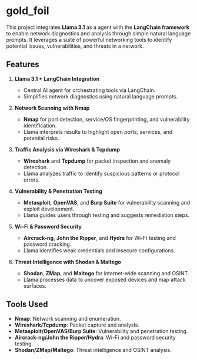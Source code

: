 # gold_foil

This project integrates **Llama 3.1** as a agent with the **LangChain framework** to enable network diagnostics and analysis through simple natural language prompts. It leverages a suite of powerful networking tools to identify potential issues, vulnerabilities, and threats in a network.

## Features

1. **Llama 3.1 + LangChain Integration**  
   - Central AI agent for orchestrating tools via LangChain.  
   - Simplifies network diagnostics using natural language prompts.  

2. **Network Scanning with Nmap**  
   - **Nmap** for port detection, service/OS fingerprinting, and vulnerability identification.  
   - Llama interprets results to highlight open ports, services, and potential risks.  

3. **Traffic Analysis via Wireshark & Tcpdump**  
   - **Wireshark** and **Tcpdump** for packet inspection and anomaly detection.  
   - Llama analyzes traffic to identify suspicious patterns or protocol errors.  

4. **Vulnerability & Penetration Testing**  
   - **Metasploit**, **OpenVAS**, and **Burp Suite** for vulnerability scanning and exploit development.  
   - Llama guides users through testing and suggests remediation steps.  

5. **Wi-Fi & Password Security**  
   - **Aircrack-ng**, **John the Ripper**, and **Hydra** for Wi-Fi testing and password cracking.  
   - Llama identifies weak credentials and insecure configurations.  

6. **Threat Intelligence with Shodan & Maltego**  
   - **Shodan**, **ZMap**, and **Maltego** for internet-wide scanning and OSINT.  
   - Llama processes data to uncover exposed devices and map attack surfaces.  

## Tools Used

- **Nmap**: Network scanning and enumeration.  
- **Wireshark/Tcpdump**: Packet capture and analysis.  
- **Metasploit/OpenVAS/Burp Suite**: Vulnerability and penetration testing.  
- **Aircrack-ng/John the Ripper/Hydra**: Wi-Fi and password security testing.  
- **Shodan/ZMap/Maltego**: Threat intelligence and OSINT analysis.  
